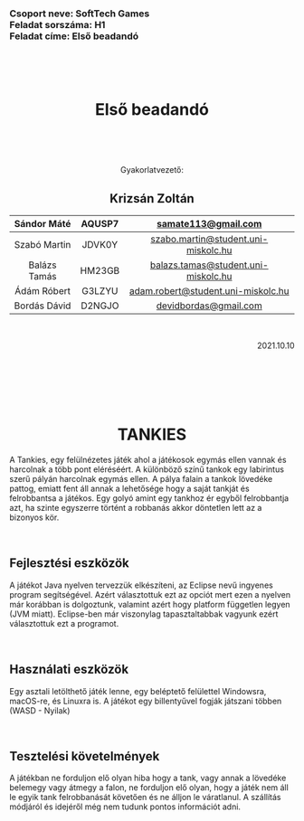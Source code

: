 <h3>Csoport neve: SoftTech Games </br>
Feladat sorszáma: H1 </br>
Feladat címe: Első beadandó </h3>

<p>&nbsp;</p>
<p>&nbsp;</p>

<h1 align="center">Első beadandó</font></h1>

<p>&nbsp;</p>
<p>&nbsp;</p>



<p align="center">Gyakorlatvezető:</p>
<h2 align="center">Krizsán Zoltán</font></h2>

| Sándor Máté    | AQUSP7          | samate113@gmail.com     |
|:--------------:|:---------------:|:------------------------------------:|
| Szabó Martin   | JDVK0Y          | szabo.martin@student.uni-miskolc.hu    |
| Balázs Tamás   | HM23GB          | balazs.tamas@student.uni-miskolc.hu    |
| Ádám Róbert    | G3LZYU          | adam.robert@student.uni-miskolc.hu     |
| Bordás Dávid   | D2NGJO          | devidbordas@gmail.com   |


<p>&nbsp;</p>

<p align="right">2021.10.10</p>

<p>&nbsp;</p>
<p>&nbsp;</p>
<p>&nbsp;</p>

<h1 align="center">TANKIES</font></h1>


A Tankies, egy felülnézetes játék ahol a játékosok egymás ellen vannak és harcolnak a több pont eléréséért.  A különböző színű tankok egy labirintus szerű pályán harcolnak egymás ellen. A pálya falain a tankok lövedéke pattog, emiatt fent áll annak a lehetősége hogy a saját tankját és felrobbantsa a játékos. Egy golyó amint egy tankhoz ér egyből felrobbantja azt, ha szinte egyszerre történt a robbanás akkor döntetlen lett az a bizonyos kör. 
<p>&nbsp;</p>

Fejlesztési eszközök
--------------------

A játékot Java nyelven tervezzük elkészíteni, az Eclipse nevű ingyenes program segítségével. Azért választottuk ezt az opciót mert ezen a nyelven már korábban is dolgoztunk, valamint azért hogy platform független legyen (JVM miatt).  Eclipse-ben már viszonylag tapasztaltabbak vagyunk ezért választottuk ezt a programot.
<p>&nbsp;</p>

Használati eszközök
-------------------

Egy asztali letölthető játék lenne, egy beléptető felülettel Windowsra, macOS-re, és Linuxra is. A játékot egy billentyűvel fogják játszani többen (WASD - Nyilak)
<p>&nbsp;</p>

Tesztelési követelmények
------------------------

A játékban ne forduljon elő olyan hiba hogy a tank, vagy annak a lövedéke belemegy vagy átmegy a falon, ne forduljon elő olyan, hogy a játék nem áll le egyik tank felrobbanását követően és ne álljon le váratlanul.
A szállítás módjáról és idejéről még nem tudunk pontos információt adni.
